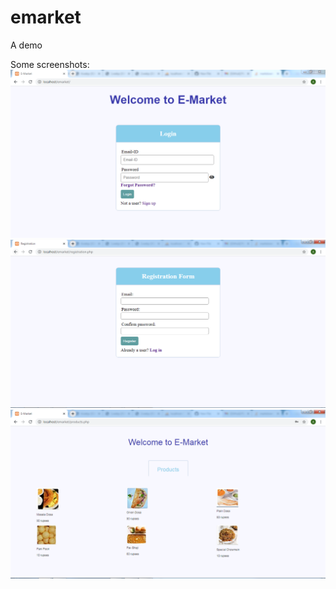 # emarket
A demo 


Some screenshots:
![Alt text](https://github.com/afeefaa333/emarket/blob/main/screenshots/1.PNG?raw=true "Title")
![Alt text](https://github.com/afeefaa333/emarket/blob/main/screenshots/2.png?raw=true "Title")
![Alt text](https://github.com/afeefaa333/emarket/blob/main/screenshots/3.png?raw=true "Title")


